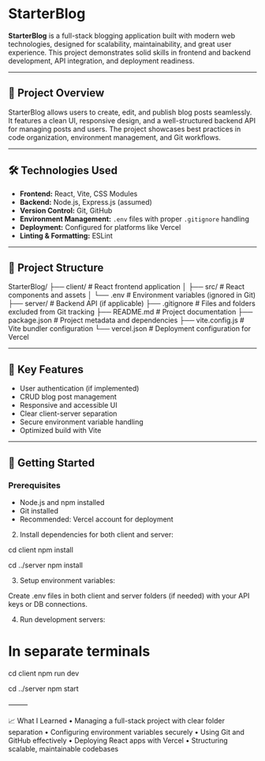 # StarterBlog

**StarterBlog** is a full-stack blogging application built with modern web technologies, designed for scalability, maintainability, and great user experience. This project demonstrates solid skills in frontend and backend development, API integration, and deployment readiness.

---

## 🚀 Project Overview

StarterBlog allows users to create, edit, and publish blog posts seamlessly. It features a clean UI, responsive design, and a well-structured backend API for managing posts and users. The project showcases best practices in code organization, environment management, and Git workflows.

---

## 🛠️ Technologies Used

- **Frontend:** React, Vite, CSS Modules  
- **Backend:** Node.js, Express.js (assumed)  
- **Version Control:** Git, GitHub  
- **Environment Management:** `.env` files with proper `.gitignore` handling  
- **Deployment:** Configured for platforms like Vercel  
- **Linting & Formatting:** ESLint

---

## 📁 Project Structure

StarterBlog/
├── client/          # React frontend application
│   ├── src/         # React components and assets
│   └── .env         # Environment variables (ignored in Git)
├── server/          # Backend API (if applicable)
├── .gitignore       # Files and folders excluded from Git tracking
├── README.md        # Project documentation
├── package.json     # Project metadata and dependencies
├── vite.config.js   # Vite bundler configuration
└── vercel.json      # Deployment configuration for Vercel


---

## 🔧 Key Features

- User authentication (if implemented)  
- CRUD blog post management  
- Responsive and accessible UI  
- Clear client-server separation  
- Secure environment variable handling  
- Optimized build with Vite  

---

## 📌 Getting Started

### Prerequisites

- Node.js and npm installed  
- Git installed  
- Recommended: Vercel account for deployment  


2.	Install dependencies for both client and server:

  cd client
  npm install
  
  cd ../server
  npm install

3.	Setup environment variables:
   
  Create .env files in both client and server folders (if needed) with your API keys or DB connections.

4.	Run development servers:

   # In separate terminals
  cd client
  npm run dev
  
  cd ../server
  npm start


  
⸻

📈 What I Learned
	•	Managing a full-stack project with clear folder separation
	•	Configuring environment variables securely
	•	Using Git and GitHub effectively
	•	Deploying React apps with Vercel
	•	Structuring scalable, maintainable codebases
